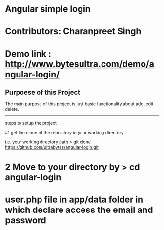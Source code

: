 #   Angular simple login 
#   Contributors: Charanpreet Singh
#   Demo link : http://www.bytesultra.com/demo/angular-login/

## Purpoese of this Project 
The main purpose of this project is just basic functionality about add ,edit delete. 



-------------------------------------------------------------------------------------------------------------------
steps to setup the project 

#1  get the clone of the repository in your working directory

i.e. your working directory path > git clone  https://github.com/ultrabytes/angular-login.git

# 2 Move to your directory by > cd angular-login



# user.php file in app/data folder in which declare access the email and password










